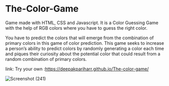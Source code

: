 # The-Color-Game
Game made with HTML, CSS and Javascript. It is a Color Guessing Game with the help of RGB colors where you have to guess the right color.

You have to predict the colors that will emerge from the combination of primary colors in this game of color prediction. 
This game seeks to increase a person’s ability to predict colors by randomly generating a color each time and piques their curiosity about the potential color that could result from a random combination of primary colors.

link: Try your own :https://deepakpariharr.github.io/The-color-game/

![Screenshot (241)](https://github.com/Deepakpariharr/The-color-game/assets/96336425/f5f2abc5-daab-4cda-aac7-7ab6e00ae929)
